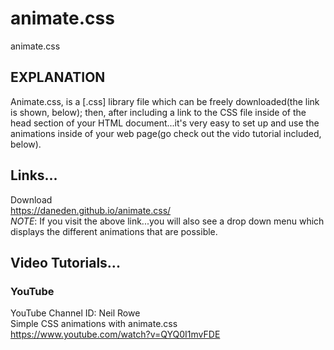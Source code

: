 # animate.css
animate.css

## EXPLANATION

Animate.css, is a [.css] library file which can be freely downloaded(the link is shown, below); then, after including a link to the CSS file inside of the head section of your HTML document...it's very easy to set up and use the animations inside of your web page(go check out the vido tutorial included, below).

## Links...

Download  
https://daneden.github.io/animate.css/  
*NOTE*: If you visit the above link...you will also see a drop down menu which displays the different animations that are possible.  
## Video Tutorials...

### YouTube

YouTube Channel ID: Neil Rowe  
Simple CSS animations with animate.css  
https://www.youtube.com/watch?v=QYQ0I1mvFDE   
